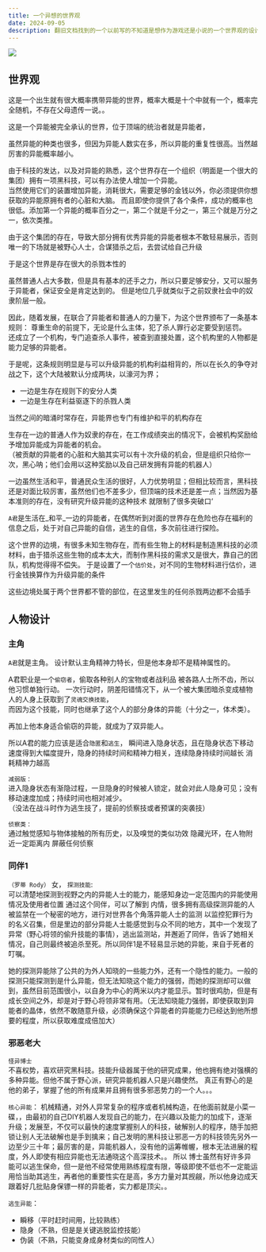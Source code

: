 ```yaml
---
title: 一个异想的世界观
date: 2024-09-05
description: 翻旧文档找到的一个以前写的不知道是想作为游戏还是小说的一个世界观的设计
---
```


![](/static/weekly/issue-34-cover.jpg)

## 世界观

这是一个出生就有很大概率携带异能的世界，概率大概是十个中就有一个，概率完全随机，不存在父母遗传一说。。

这是一个异能被完全承认的世界，位于顶端的统治者就是异能者，


虽然异能的种类也很多，但因为异能人数实在多，所以异能的重复性很高。当然越厉害的异能概率越小。

由于科技的发达，以及对异能的熟悉，这个世界存在一个组织（明面是一个很大的集团）拥有一项黑科技，可以有办法使人增加一个异能。  
当然使用它们的装置增加异能，消耗很大，需要足够的金钱以外，你必须提供你想获取的异能原拥有者的心脏和大脑。 
而且即使你提供了各个条件，成功的概率也很低。添加第一个异能的概率百分之一，第二个就是千分之一，第三个就是万分之一，依次类推。


由于这个集团的存在，导致大部分拥有优秀异能的异能者根本不敢轻易展示，否则唯一的下场就是被野心人士，合谋猎杀之后，去尝试给自己升级

于是这个世界是存在很大的杀戮本性的

虽然普通人占大多数，但是具有基本的还手之力，所以只要足够安分，又可以服务于异能者，保证安全是肯定达到的。
但是地位几乎就类似于之前奴隶社会中的奴隶阶层一般。

因此，随着发展，在联合了异能者和普通人的力量下，为这个世界颁布了一条基本规则： 
尊重生命的前提下，无论是什么主体，犯了杀人罪行必定要受到惩罚。  
还成立了一个机构，专门追查杀人事件，被查到直接处置，这个机构里的人物都是能力足够的异能者。

于是呢，这条规则明显是与可以升级异能的机构利益相背的，所以在长久的争夺对战之下，这个大陆被默认分成两块，以濠河为界；
- 一边是生存在规则下的安分人类
- 一边是生存在利益驱逐下的杀戮人类

当然之间的暗涌时常存在，异能界也专门有维护和平的机构存在


生存在一边的普通人作为奴隶的存在，在工作成绩突出的情况下，会被机构奖励给予增加异能成为异能者的机会。  
（被贡献的异能者的心脏和大脑其实可以有十次升级的机会，但是组织只给你一次，黑心呐；他们会用以这种奖励以及自己研发拥有异能的机器人）

一边虽然生活和平，普通民众生活的很好，人力优势明显；但相比较而言，黑科技还是对面比较厉害，虽然他们也不差多少，但顶端的技术还是差一点；当然因为基本准则的存在，没有研究升级异能的这种技术 就限制了很多突破口‘


`A君`是生活在_和平_一边的异能者，在偶然听到对面的世界存在危险也存在福利的信息之后，处于对自己异能的自信，逃生的自信，多次前往进行探险。


这个世界的边境，有很多未知生物存在，而有些生物上的材料是制造黑科技的必须材料，由于猎杀这些生物的成本太大，而制作黑科技的需求又是很大，靠自己的团队，机构觉得得不偿失。 
于是设置了一个`估价处`，对不同的生物材料进行估价，进行金钱换算作为升级异能的条件

这些边境处属于两个世界都不管的部位，在这里发生的任何杀戮两边都不会插手

## 人物设计
### 主角
`A君`就是主角。
设计默认主角精神力特长，但是他本身却不是精神属性的。

A君职业是一个`偷窃者`，偷取各种别人的宝物或者战利品 被各路人士所不齿，所以他习惯单独行动。 
一次行动时，阴差阳错情况下，从一个被大集团暗杀变成植物人的人身上获取到了`灵魂交换技能`，  
而因为这个技能，同时也继承了这个人的部分身体的异能（十分之一，体术类）。

再加上他本身适合偷窃的异能，就成为了双异能人。


所以A君的能力应该是适合`隐匿`和`逃生`，
瞬间进入隐身状态，且在隐身状态下移动速度得到大幅度提升，隐身的持续时间和精神力相关，连续隐身持续时间越长 消耗精神力越高


`减弱版：`  
进入隐身状态有渐隐过程，一旦隐身的时候被人锁定，就会对此人隐身可见；没有移动速度加成；持续时间也相对减少。  
（没法在战斗时作为逃生技了，提前的侦察技或者预谋的突袭技）

`侦察类：`  
通过触觉感知与物体接触的所有历史，以及嗅觉的类似功效
隐藏光环，在人物附近一定距离内 屏蔽任何侦察

### 同伴1 
`（罗蒂 Rody）`
女，
`探测技能`:  
可以清楚地探测到视野之内的异能人士的能力，能感知身边一定范围内的异能使用情况及使用者位置
通过这个同伴，可以了解到 内情，很多拥有高级探测异能的人被监禁在一个秘密的地方，进行对世界各个角落异能人士的监测
以监控犯罪行为的名义召集，但是里边的部分异能人士能感觉到与众不同的地方，其中一个发现了异常（野心将领的偷升技能的事情），逃出监测站，并邂逅了同伴，告诉了她相关情况，自己则最终被追杀至死。所以同伴1是不轻易显示她的异能，来自于死者的叮嘱。

她的探测异能除了公共的为外人知晓的一些能力外，还有一个隐性的能力。一般的探测只能探测到是什么异能，但无法知晓这个能力的强弱，而她的探测却可以做到，虽然目前范围很小，以自身为中心的两米以内才能显示。暂时很鸡肋，但是有成长空间之外，却是对于野心将领非常有用。（无法知晓能力强弱，即使获取到异能者的晶体，依然不敢随意升级，必须确保这个异能者的异能能力已经达到他所想要的程度，所以获取难度成倍加大）


### 邪恶老大
`怪异博士`  
不喜权势，喜欢研究黑科技。技能升级器属于他的研究成果，他也拥有绝对强横的多种异能。但他不属于野心派，研究异能机器人只是兴趣使然。
真正有野心的是他的弟子，掌握了他的所有成果并且拥有很多邪恶势力的一个人。。。

`核心异能`： 
机械精通，对外人异常复杂的程序或者机械构造，在他面前就是小菜一碟，，由最初的自己DIY机器人发现自己的能力，在兴趣以及能力的加成下，逐渐升级；发展至，不仅可以最快的速度掌握别人的科技，破解别人的程序，随手加把锁让别人无法破解也是手到擒来；自己发明的黑科技让邪恶一方的科技领先另外一边至少三十年；最厉害的是，异能机器人，没有他的运筹帷幄，根本无法进展的程度，外人即使有相应异能也无法通晓这个高深技术。。
所以 博士虽然有好许多异能可以逃生保命，但一是他不经常使用熟练程度有限，等级即使不低也不一定能运用恰当助其逃生，再者他的重要性实在是高，多方力量对其觊觎，所以他身边成天跟着好几批贴身保镖一样的异能者，实力都是顶尖。。

`逃生异能`： 
- 瞬移（平时赶时间用，比较熟练）
- 隐身（不熟，但是是关键逃脱监控技能）
- 伪装（不熟，只能变身成身材类似的同性人）
